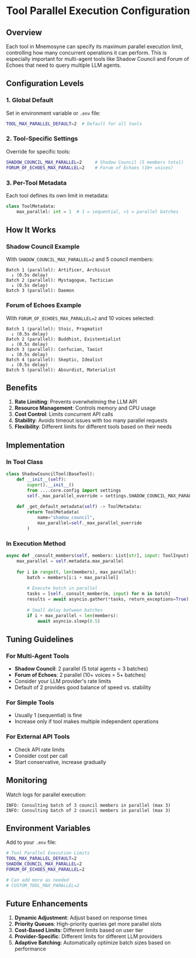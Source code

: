 # Tool Parallel Execution Configuration

## Overview

Each tool in Mnemosyne can specify its maximum parallel execution limit, controlling how many concurrent operations it can perform. This is especially important for multi-agent tools like Shadow Council and Forum of Echoes that need to query multiple LLM agents.

## Configuration Levels

### 1. Global Default
Set in environment variable or `.env` file:
```bash
TOOL_MAX_PARALLEL_DEFAULT=2  # Default for all tools
```

### 2. Tool-Specific Settings
Override for specific tools:
```bash
SHADOW_COUNCIL_MAX_PARALLEL=2     # Shadow Council (5 members total)
FORUM_OF_ECHOES_MAX_PARALLEL=2    # Forum of Echoes (10+ voices)
```

### 3. Per-Tool Metadata
Each tool defines its own limit in metadata:
```python
class ToolMetadata:
    max_parallel: int = 1  # 1 = sequential, >1 = parallel batches
```

## How It Works

### Shadow Council Example
With `SHADOW_COUNCIL_MAX_PARALLEL=2` and 5 council members:
```
Batch 1 (parallel): Artificer, Archivist
  ↓ (0.5s delay)
Batch 2 (parallel): Mystagogue, Tactician
  ↓ (0.5s delay)
Batch 3 (parallel): Daemon
```

### Forum of Echoes Example  
With `FORUM_OF_ECHOES_MAX_PARALLEL=2` and 10 voices selected:
```
Batch 1 (parallel): Stoic, Pragmatist
  ↓ (0.5s delay)
Batch 2 (parallel): Buddhist, Existentialist
  ↓ (0.5s delay)
Batch 3 (parallel): Confucian, Taoist
  ↓ (0.5s delay)
Batch 4 (parallel): Skeptic, Idealist
  ↓ (0.5s delay)
Batch 5 (parallel): Absurdist, Materialist
```

## Benefits

1. **Rate Limiting**: Prevents overwhelming the LLM API
2. **Resource Management**: Controls memory and CPU usage
3. **Cost Control**: Limits concurrent API calls
4. **Stability**: Avoids timeout issues with too many parallel requests
5. **Flexibility**: Different limits for different tools based on their needs

## Implementation

### In Tool Class
```python
class ShadowCouncilTool(BaseTool):
    def __init__(self):
        super().__init__()
        from ....core.config import settings
        self._max_parallel_override = settings.SHADOW_COUNCIL_MAX_PARALLEL
    
    def _get_default_metadata(self) -> ToolMetadata:
        return ToolMetadata(
            name="shadow_council",
            max_parallel=self._max_parallel_override
        )
```

### In Execution Method
```python
async def _consult_members(self, members: List[str], input: ToolInput):
    max_parallel = self.metadata.max_parallel
    
    for i in range(0, len(members), max_parallel):
        batch = members[i:i + max_parallel]
        
        # Execute batch in parallel
        tasks = [self._consult_member(m, input) for m in batch]
        results = await asyncio.gather(*tasks, return_exceptions=True)
        
        # Small delay between batches
        if i + max_parallel < len(members):
            await asyncio.sleep(0.5)
```

## Tuning Guidelines

### For Multi-Agent Tools
- **Shadow Council**: 2 parallel (5 total agents = 3 batches)
- **Forum of Echoes**: 2 parallel (10+ voices = 5+ batches)
- Consider your LLM provider's rate limits
- Default of 2 provides good balance of speed vs. stability

### For Simple Tools
- Usually 1 (sequential) is fine
- Increase only if tool makes multiple independent operations

### For External API Tools
- Check API rate limits
- Consider cost per call
- Start conservative, increase gradually

## Monitoring

Watch logs for parallel execution:
```
INFO: Consulting batch of 3 council members in parallel (max 3)
INFO: Consulting batch of 2 council members in parallel (max 3)
```

## Environment Variables

Add to your `.env` file:
```bash
# Tool Parallel Execution Limits
TOOL_MAX_PARALLEL_DEFAULT=2
SHADOW_COUNCIL_MAX_PARALLEL=2
FORUM_OF_ECHOES_MAX_PARALLEL=2

# Can add more as needed
# CUSTOM_TOOL_MAX_PARALLEL=2
```

## Future Enhancements

1. **Dynamic Adjustment**: Adjust based on response times
2. **Priority Queues**: High-priority queries get more parallel slots
3. **Cost-Based Limits**: Different limits based on user tier
4. **Provider-Specific**: Different limits for different LLM providers
5. **Adaptive Batching**: Automatically optimize batch sizes based on performance